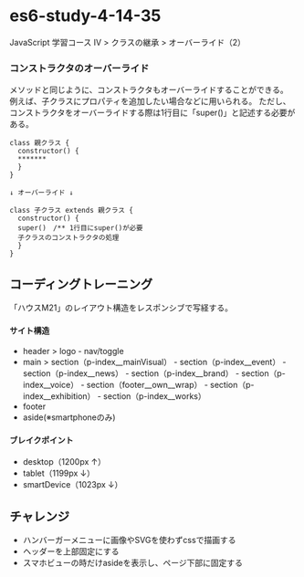 # es6-study-4-14-35
JavaScript 学習コース IV > クラスの継承 > オーバーライド（2）

### コンストラクタのオーバーライド
メソッドと同じように、コンストラクタもオーバーライドすることができる。
例えば、子クラスにプロパティを追加したい場合などに用いられる。
ただし、コンストラクタをオーバーライドする際は1行目に「super()」と記述する必要がある。
```
class 親クラス {
  constructor() {
  *******
  }
}

↓ オーバーライド ↓

class 子クラス extends 親クラス {
  constructor() {
  super()　/** 1行目にsuper()が必要
  子クラスのコンストラクタの処理
  }
}
```











## コーディングトレーニング
「ハウスM21」のレイアウト構造をレスポンシブで写経する。

#### サイト構造
- header > logo - nav/toggle
- main > section（p-index__mainVisual） - section（p-index__event） - section（p-index__news） - section（p-index__brand） - section（p-index__voice） - section（footer__own__wrap） - section（p-index__exhibition） - section（p-index__works）
- footer
- aside(※smartphoneのみ)

#### ブレイクポイント
- desktop（1200px ↑）
- tablet（1199px ↓）
- smartDevice（1023px ↓）

## チャレンジ
- ハンバーガーメニューに画像やSVGを使わずcssで描画する
- ヘッダーを上部固定にする
- スマホビューの時だけasideを表示し、ページ下部に固定する
